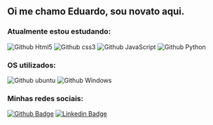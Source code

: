 ## Oi me chamo Eduardo, sou novato aqui.


### Atualmente estou estudando:

![Github Html5](https://img.shields.io/badge/HTML5-E34F26?style=for-the-badge&logo=html5&logoColor=white)
![Github css3](https://img.shields.io/badge/CSS3-1572B6?style=for-the-badge&logo=css3&logoColor=white)
![Github JavaScript](https://img.shields.io/badge/JavaScript-F7DF1E?style=for-the-badge&logo=javascript&logoColor=black)
![Github Python](https://img.shields.io/badge/Python-14354C?style=for-the-badge&logo=python&logoColor=white)

### OS utilizados:

![Github ubuntu](https://img.shields.io/badge/Ubuntu-E95420?style=for-the-badge&logo=ubuntu&logoColor=white)
![Github Windows](https://img.shields.io/badge/Windows-017AD7?style=for-the-badge&logo=windows&logoColor=white)


### Minhas redes sociais:
[![Github Badge](https://img.shields.io/badge/GitHub-100000?style=for-the-badge&logo=github&logoColor=white&link=link_do_seu_perfil)](https://github.com/duduomena)
[![Linkedin Badge](https://img.shields.io/badge/LinkedIn-0077B5?style=for-the-badge&logo=linkedin&logoColor=white&link=link_do_seu_perfil)](www.linkedin.com/in/eduardo-cortez-550b1117a)
